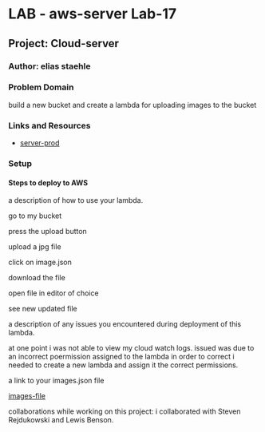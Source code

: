 # LAB - aws-server Lab-17

## Project: Cloud-server

### Author: elias staehle

### Problem Domain

build a new bucket and create a lambda for uploading images to the bucket

### Links and Resources

- [server-prod](https://eds-401-addimg-class-17.s3.amazonaws.com/images.json)

### Setup

#### Steps to deploy to AWS

a description of how to use your lambda.

go to my bucket

press the upload button

upload a jpg file

click on image.json

download the file

open file in editor of choice

see new updated file


a description of any issues you encountered during deployment of this lambda.

at one point i was not able to view my cloud watch logs. issued was due to an incorrect poermission assigned to the lambda in order to correct i needed to create a new lambda and assign it the correct permissions.

a link to your images.json file

[images-file](https://eds-401-addimg-class-17.s3.amazonaws.com/images.json)


collaborations while working on this project: i collaborated with Steven Rejdukowski and Lewis Benson.

